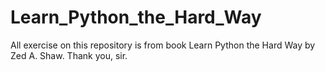 # Learn_Python_the_Hard_Way

All exercise on this repository is from book Learn Python the Hard Way by Zed A. Shaw. Thank you, sir.
